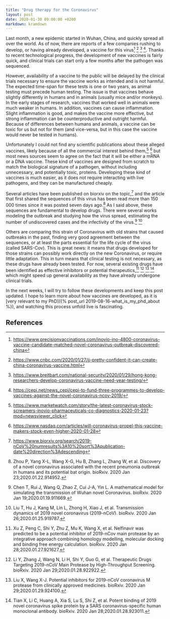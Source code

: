 ```yaml
---
title: "Drug therapy for the Coronavirus"
layout: post
date: 2020-01-30 09:00:00 +0200
markdown: kramdown
---
```


Last month, a new epidemic started in Wuhan, China, and quickly spread all over
the world. As of now, there are reports of a few companies rushing to develop,
or having already developed, a vaccine for this virus[^1] [^2] [^3] [^4]. Thanks
to recent technological progress, the development of new vaccines is fairly
quick, and clinical trials can start only a few months after the pathogen was
sequenced.

However, availability of a vaccine to the public will be delayed by the clinical
trials necessary to ensure the vaccine works as intended and is not harmful. The
expected time-span for these tests is one or two years, as animal testing must
precede human testing. The issue is that vaccines behave slightly differently in
humans and in animals (usually mice and/or monkeys). In the early stages of
research, vaccines that worked well in animals were much weaker in humans. In
addition, vaccines can cause inflammation. Slight inflammation is good, and
makes the vaccine more effective, but strong inflammation can be
counterproductive and outright harmful. Because of differences between humans
and animals, a vaccine can be toxic for us but not for them (and vice-versa, but
in this case the vaccine would never be tested in humans).

Unfortunately I could not find any scientific publications about these alleged
vaccines, likely because of all the commercial interest behind them,[^5] [^6]
but most news sources seem to agree on the fact that it will be either a mRNA or
a DNA vaccine. These kind of vaccines are designed from scratch to match the
biological signature of a pathogen, without including unnecessary, and
potentially toxic, proteins. Developing these kind of vaccines is much easier,
as it does not require interacting with live pathogens, and they can be
manufactured cheaply.

Several articles have been published on biorxiv on the topic,[^7] and the
article that first shared the sequences of this virus has been read more than
150 000 times since it was posted seven days
ago.[^zhouDiscoveryNovelCoronavirus2020] As I said above, these sequences are
fundamental to develop drugs. There were several works modeling the outbreak and
studying how the virus spread, estimating the number of undiscovered cases and
the infectivity of the virus.[^chenMathematicalModelSimulating2020]
[^liuTransmissionDynamics20192020]

Others are comparing this strain of Coronavirus with old strains that caused
outbreaks in the past, finding very good agreement between the sequences, or at
least the parts essential for the life cycle of the virus (called SARS-Cov).
This is great news: it means that drugs developed for those strains can possibly
work directly on the new Coronavirus, or require little adaptation. This in turn
means that clinical testing is not necessary, as these drugs have already been
tested. For now, several existing drugs have been identified as effective
inhibitors or potential therapeutics,[^xuNelfinavirWasPredicted2020]
[^liTherapeuticDrugsTargeting2020] [^liuPotentialInhibitors2019nCoV2020]
[^tianPotentBinding20192020] which might speed up general availability as they
have already undergone clinical trials.

In the next weeks, I will try to follow these developments and keep this post
updated. I hope to learn more about how vaccines are developed, as it is [very
relevant to my PhD]({% post_url 2019-08-16-what_is_my_phd_about %}), and
watching this process unfold live is fascinating.


## References
[^1]: https://www.precisionvaccinations.com/inovio-ino-4800-coronavirus-vaccine-candidate-matched-novel-coronavirus-outbreak-discovered-china
[^2]: https://www.cnbc.com/2020/01/27/jj-pretty-confident-it-can-create-china-coronavirus-vaccine.html
[^3]: https://www.breitbart.com/national-security/2020/01/29/hong-kong-researchers-develop-coronavirus-vaccine-need-year-testing/
[^4]: https://cepi.net/news_cepi/cepi-to-fund-three-programmes-to-develop-vaccines-against-the-novel-coronavirus-ncov-2019/
[^5]: https://www.marketwatch.com/story/the-latest-coronavirus-stock-screamers-inovio-pharmaceuticals-co-diagnostics-2020-01-23?mod=newsviewer_click
[^6]: https://www.nasdaq.com/articles/will-coronavirus-propel-this-vaccine-makers-stock-even-higher-2020-01-28
[^7]: https://www.biorxiv.org/search/2019-nCoV%20numresults%3A10%20sort%3Apublication-date%20direction%3Adescending
[^zhouDiscoveryNovelCoronavirus2020]: Zhou P, Yang X-L, Wang X-G, Hu B, Zhang L, Zhang W, et al. Discovery of a novel coronavirus associated with the recent pneumonia outbreak in humans and its potential bat origin. bioRxiv. 2020 Jan 23;2020.01.22.914952. 
[^liuTransmissionDynamics20192020]: Liu T, Hu J, Kang M, Lin L, Zhong H, Xiao J, et al. Transmission dynamics of 2019 novel coronavirus (2019-nCoV). bioRxiv. 2020 Jan 26;2020.01.25.919787. 
[^chenMathematicalModelSimulating2020]: Chen T, Rui J, Wang Q, Zhao Z, Cui J-A, Yin L. A mathematical model for simulating the transmission of Wuhan novel Coronavirus. bioRxiv. 2020 Jan 19;2020.01.19.911669. 
[^xuNelfinavirWasPredicted2020]: Xu Z, Peng C, Shi Y, Zhu Z, Mu K, Wang X, et al. Nelfinavir was predicted to be a potential inhibitor of 2019-nCov main protease by an integrative approach combining homology modelling, molecular docking and binding free energy calculation. bioRxiv. 2020 Jan 28;2020.01.27.921627. 
[^liTherapeuticDrugsTargeting2020]: Li Y, Zhang J, Wang N, Li H, Shi Y, Guo G, et al. Therapeutic Drugs Targeting 2019-nCoV Main Protease by High-Throughput Screening. bioRxiv. 2020 Jan 29;2020.01.28.922922. 
[^liuPotentialInhibitors2019nCoV2020]: Liu X, Wang X-J. Potential inhibitors for 2019-nCoV coronavirus M protease from clinically approved medicines. bioRxiv. 2020 Jan 29;2020.01.29.924100. 
[^tianPotentBinding20192020]: Tian X, Li C, Huang A, Xia S, Lu S, Shi Z, et al. Potent binding of 2019 novel coronavirus spike protein by a SARS coronavirus-specific human monoclonal antibody. bioRxiv. 2020 Jan 28;2020.01.28.923011. 
